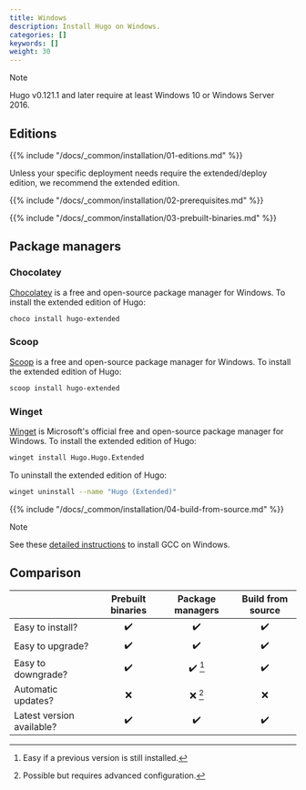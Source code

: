 ```yaml
---
title: Windows
description: Install Hugo on Windows.
categories: []
keywords: []
weight: 30
---
```


> [!note]
> Hugo v0.121.1 and later require at least Windows 10 or Windows Server 2016.

## Editions

{{% include "/docs/_common/installation/01-editions.md" %}}

Unless your specific deployment needs require the extended/deploy edition, we recommend the extended edition.

{{% include "/docs/_common/installation/02-prerequisites.md" %}}

{{% include "/docs/_common/installation/03-prebuilt-binaries.md" %}}

## Package managers

### Chocolatey

[Chocolatey][] is a free and open-source package manager for Windows. To install the extended edition of Hugo:

```sh
choco install hugo-extended
```

### Scoop

[Scoop][] is a free and open-source package manager for Windows. To install the extended edition of Hugo:

```sh
scoop install hugo-extended
```

### Winget

[Winget][] is Microsoft's official free and open-source package manager for Windows. To install the extended edition of Hugo:

```sh
winget install Hugo.Hugo.Extended
```

To uninstall the extended edition of Hugo:

```sh
winget uninstall --name "Hugo (Extended)"
```

{{% include "/docs/_common/installation/04-build-from-source.md" %}}

> [!note]
> See these [detailed instructions](https://discourse.gohugo.io/t/41370) to install GCC on Windows.

## Comparison

&nbsp;|Prebuilt binaries|Package managers|Build from source
:--|:--:|:--:|:--:
Easy to install?|:heavy_check_mark:|:heavy_check_mark:|:heavy_check_mark:
Easy to upgrade?|:heavy_check_mark:|:heavy_check_mark:|:heavy_check_mark:
Easy to downgrade?|:heavy_check_mark:|:heavy_check_mark: [^2]|:heavy_check_mark:
Automatic updates?|:x:|:x: [^1]|:x:
Latest version available?|:heavy_check_mark:|:heavy_check_mark:|:heavy_check_mark:

[^1]: Possible but requires advanced configuration.
[^2]: Easy if a previous version is still installed.

[Chocolatey]: https://chocolatey.org/
[Scoop]: https://scoop.sh/
[Winget]: https://learn.microsoft.com/en-us/windows/package-manager/
